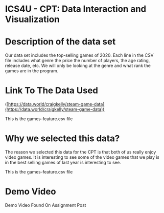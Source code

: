 # ICS4U - CPT: Data Interaction and Visualization
# Description of the data set

Our data set includes the top-selling games of 2020. Each line in the CSV file includes what genre the price the number of players, the age rating, release date, etc. We will only be looking at the genre and what rank the games are in the program.


# Link To The Data Used

([https://data.world/craigkelly/steam-game-data](https://data.world/craigkelly/steam-game-data))

This is the games-feature.csv file


# Why we selected this data?

The reason we selected this data for the CPT is that both of us really enjoy video games. It is interesting to see some of the video games that we play is in the best selling games of last year is interesting to see.

This is the games-feature.csv file

# Demo Video

Demo Video Found On Assignment Post

